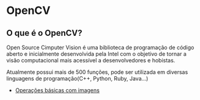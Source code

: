 # OpenCV

## O que é o OpenCV?
<p>Open Source Cimputer Vision é uma biblioteca de programação de código aberto e inicialmente desenvolvida pela Intel com o objetivo de tornar a visão computacional mais acessível a desenvolvedores e hobistas.</p>
<p>Atualmente possui mais de 500 funções, pode ser utilizada em diversas linguagens de programação(C++, Python, Ruby, Java...)</p>

<ul>
<li><a href="https://github.com/Rafabrendo/Opencv/tree/main/aula1"> Operações básicas com imagens</a></li>
</ul>
